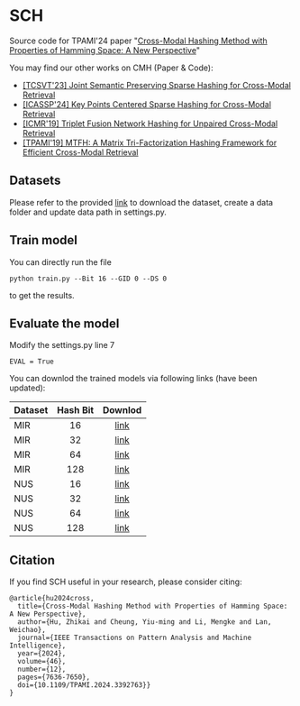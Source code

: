 # SCH
Source code for TPAMI'24 paper "[Cross-Modal Hashing Method with Properties of Hamming Space: A New Perspective](https://ieeexplore.ieee.org/document/10506992/)"

You may find our other works on CMH (Paper & Code):
- [[TCSVT'23] Joint Semantic Preserving Sparse Hashing for Cross-Modal Retrieval](https://github.com/hutt94/JSPSH)
- [[ICASSP'24] Key Points Centered Sparse Hashing for Cross-Modal Retrieval](https://github.com/hutt94/KPCSH)
- [[ICMR'19] Triplet Fusion Network Hashing for Unpaired Cross-Modal Retrieval](https://github.com/hutt94/TFNH)
- [[TPAMI'19] MTFH: A Matrix Tri-Factorization Hashing Framework for Efficient Cross-Modal Retrieval](https://github.com/starxliu/MTFH)
  
## Datasets
Please refer to the provided [link](https://github.com/jiangqy/DCMH-CVPR2017/tree/master/DCMH_tensorflow/DCMH_tensorflow) to download the dataset, create a data folder and update data path in settings.py.

## Train model

You can directly run the file 
```
python train.py --Bit 16 --GID 0 --DS 0
```
to get the results.

## Evaluate the model

Modify the settings.py line 7
```
EVAL = True
```

You can downlod the trained models via following links (have been updated):

| Dataset | Hash Bit | Downlod |
| :-- | :--: | :--: |
| MIR | 16 | [link](https://lifehkbueduhk-my.sharepoint.com/:u:/g/personal/20481446_life_hkbu_edu_hk/EZKBGl3D-sxHiEWSDPFt_aMB8qNdueWAVlSqif0eIlD2SQ?e=GBUwiT) |
| MIR | 32 | [link](https://lifehkbueduhk-my.sharepoint.com/:u:/g/personal/20481446_life_hkbu_edu_hk/EQNW4xO59cJArBApgqXP80gBHd-IfAikre5O8-cqbvC_kw?e=86Eq2D) |
| MIR | 64 | [link](https://lifehkbueduhk-my.sharepoint.com/:u:/g/personal/20481446_life_hkbu_edu_hk/EQDAoKNVoXRDscnPEhvRZvIBmgKyrsdV0QnRrqN8KzVD_Q?e=EvpsYV) |
| MIR | 128 | [link](https://lifehkbueduhk-my.sharepoint.com/:u:/g/personal/20481446_life_hkbu_edu_hk/EbKID3jFq1RGiiiAwJYRCIEBtItd0t9dA2r8nVv7iM8pZQ?e=ZNiE60) |
| NUS | 16 | [link](https://lifehkbueduhk-my.sharepoint.com/:u:/g/personal/20481446_life_hkbu_edu_hk/EU-nBOz5rCpKs9Df9JHhhbABr1u-7RXhaxRH6OtABPOiSA?e=nCFLF1) |
| NUS | 32 | [link](https://lifehkbueduhk-my.sharepoint.com/:u:/g/personal/20481446_life_hkbu_edu_hk/EWp3d2dGaihHquexIes01CUBrVoVGPyAfnR9PEO8RXpOKw?e=bMRpD7) |
| NUS | 64 | [link](https://lifehkbueduhk-my.sharepoint.com/:u:/g/personal/20481446_life_hkbu_edu_hk/EQEF3zFiFLVJi85KpwrzE48BSNn1wj6spRuvJtS1ujLpwA?e=0BbbMW) |
| NUS | 128 | [link](https://lifehkbueduhk-my.sharepoint.com/:u:/g/personal/20481446_life_hkbu_edu_hk/Edx0u9xWrrFBnRzqo_aHOUgBlrmxAQ8tiMQTOfA1uJQgqg?e=dkL0gD) |

## Citation
If you find SCH useful in your research, please consider citing:

```
@article{hu2024cross,
  title={Cross-Modal Hashing Method with Properties of Hamming Space: A New Perspective},
  author={Hu, Zhikai and Cheung, Yiu-ming and Li, Mengke and Lan, Weichao},
  journal={IEEE Transactions on Pattern Analysis and Machine Intelligence},
  year={2024},
  volume={46},
  number={12},
  pages={7636-7650},
  doi={10.1109/TPAMI.2024.3392763}}
}
```

